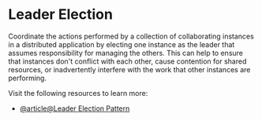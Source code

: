 # Leader Election

Coordinate the actions performed by a collection of collaborating instances in a distributed application by electing one instance as the leader that assumes responsibility for managing the others. This can help to ensure that instances don't conflict with each other, cause contention for shared resources, or inadvertently interfere with the work that other instances are performing.

Visit the following resources to learn more:

- [@article@Leader Election Pattern](https://learn.microsoft.com/en-us/azure/architecture/patterns/leader-election)